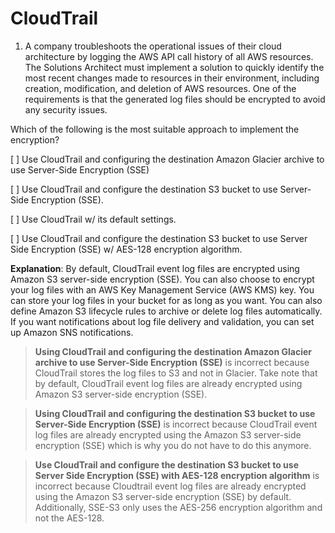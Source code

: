 # CloudTrail

1. A company troubleshoots the operational issues of their cloud architecture by logging the AWS API call history of all AWS resources. The Solutions Architect must implement a solution to quickly identify the most recent changes made to resources in their environment, including creation, modification, and deletion of AWS resources. One of the requirements is that the generated log files should be encrypted to avoid any security issues.

Which of the following is the most suitable approach to implement the encryption?

[ ] Use CloudTrail and configuring the destination Amazon Glacier archive to use Server-Side Encryption (SSE)

[ ] Use CloudTrail and configure the destination S3 bucket to use Server-Side Encryption (SSE).

[ ] Use CloudTrail w/ its default settings.

[ ] Use CloudTrail and configure the destination S3 bucket to use Server Side Encryption (SSE) w/ AES-128 encryption algorithm.

**Explanation**: By default, CloudTrail event log files are encrypted using Amazon S3 server-side encryption (SSE). You can also choose to encrypt your log files with an AWS Key Management Service (AWS KMS) key. You can store your log files in your bucket for as long as you want. You can also define Amazon S3 lifecycle rules to archive or delete log files automatically. If you want notifications about log file delivery and validation, you can set up Amazon SNS notifications.

> **Using CloudTrail and configuring the destination Amazon Glacier archive to use Server-Side Encryption (SSE)** is incorrect because CloudTrail stores the log files to S3 and not in Glacier. Take note that by default, CloudTrail event log files are already encrypted using Amazon S3 server-side encryption (SSE).

> **Using CloudTrail and configuring the destination S3 bucket to use Server-Side Encryption (SSE)** is incorrect because CloudTrail event log files are already encrypted using the Amazon S3 server-side encryption (SSE) which is why you do not have to do this anymore.

> **Use CloudTrail and configure the destination S3 bucket to use Server Side Encryption (SSE) with AES-128 encryption algorithm** is incorrect because Cloudtrail event log files are already encrypted using the Amazon S3 server-side encryption (SSE) by default. Additionally, SSE-S3 only uses the AES-256 encryption algorithm and not the AES-128.

<br />
